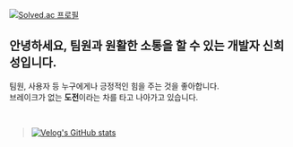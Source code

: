 
[![Solved.ac
프로필](http://mazassumnida.wtf/api/mini/generate_badge?boj=huiseong2785)](https://solved.ac/profile/huiseong2785)

 
## 안녕하세요, 팀원과 원활한 소통을 할 수 있는 개발자 신희성입니다. 

팀원, 사용자 등 누구에게나 긍정적인 힘을 주는 것을 좋아합니다.<br>
브레이크가 없는 <b>도전</b>이라는 차를 타고 나아가고 있습니다.


    
<br>

> [![Velog's GitHub stats](https://velog-readme-stats.vercel.app/api?name=huise0ng)](https://velog.io/@huise0ng)



